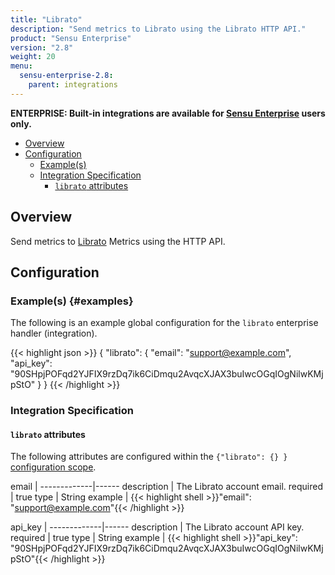 ```yaml
---
title: "Librato"
description: "Send metrics to Librato using the Librato HTTP API."
product: "Sensu Enterprise"
version: "2.8"
weight: 20
menu:
  sensu-enterprise-2.8:
    parent: integrations
---
```

**ENTERPRISE: Built-in integrations are available for [Sensu Enterprise][1]
users only.**

- [Overview](#overview)
- [Configuration](#configuration)
  - [Example(s)](#examples)
  - [Integration Specification](#integration-specification)
    - [`librato` attributes](#librato-attributes)

## Overview

Send metrics to [Librato][2] Metrics using the HTTP API.

## Configuration

### Example(s) {#examples}

The following is an example global configuration for the `librato` enterprise
handler (integration).

{{< highlight json >}}
{
  "librato": {
    "email": "support@example.com",
    "api_key": "90SHpjPOFqd2YJFIX9rzDq7ik6CiDmqu2AvqcXJAX3buIwcOGqIOgNilwKMjpStO"
  }
}
{{< /highlight >}}

### Integration Specification

#### `librato` attributes

The following attributes are configured within the `{"librato": {} }`
[configuration scope][3].

email        | 
-------------|------
description  | The Librato account email.
required     | true
type         | String
example      | {{< highlight shell >}}"email": "support@example.com"{{< /highlight >}}

api_key      | 
-------------|------
description  | The Librato account API key.
required     | true
type         | String
example      | {{< highlight shell >}}"api_key": "90SHpjPOFqd2YJFIX9rzDq7ik6CiDmqu2AvqcXJAX3buIwcOGqIOgNilwKMjpStO"{{< /highlight >}}


[?]:  #
[1]:  /sensu-enterprise
[2]:  https://www.librato.com?ref=sensu-enterprise
[3]:  /sensu-core/1.0/reference/configuration#configuration-scopes
